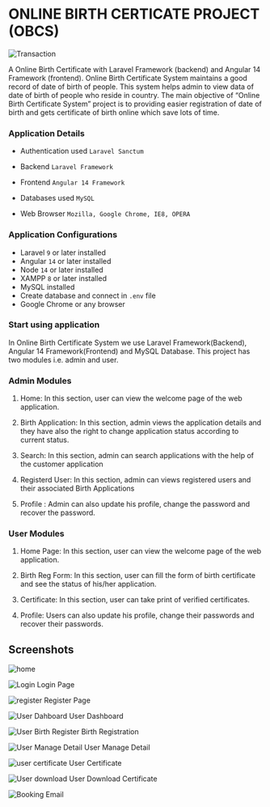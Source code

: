 # ONLINE BIRTH CERTICATE PROJECT (OBCS)
![Transaction](meta/cert1.PNG?raw=true)

A Online Birth Certificate with Laravel Framework (backend) and Angular 14 Framework (frontend).
Online Birth Certificate System maintains a good record of date of birth of people. This system helps admin to view data of date of birth of people who reside in country.
The main objective of “Online Birth Certificate System” project is to providing easier registration of date of birth and gets certificate of birth online which save lots of time.

### Application Details
- Authentication used `Laravel Sanctum`

- Backend `Laravel Framework `
  
- Frontend `Angular 14 Framework`

- Databases used `MySQL`

- Web Browser `Mozilla, Google Chrome, IE8, OPERA`

### Application Configurations
- Laravel  `9` or later installed
- Angular `14` or later installed
- Node `14` or later installed
- XAMPP `8` or later installed
- MySQL installed
- Create database and connect in `.env` file
- Google Chrome or any browser

### Start using application
In Online Birth Certificate System we use Laravel Framework(Backend), Angular 14 Framework(Frontend) and MySQL Database. This project has two modules i.e. admin and user.

### Admin Modules
1. Home:  In this section, user can view the welcome page of the web application.
2. Birth Application: In this section, admin views the application details and they have also the right to change application status according to current status.

3. Search: In this section, admin can search applications with the help of the customer  application
4. Registerd User: In this section, admin can views registered users and their associated Birth Applications
5. Profile : Admin can also update his profile, change the password and recover the password.

### User Modules
1. Home Page: In this section, user can view the welcome page of the web application.

2. Birth Reg Form: In this section, user can fill the form of birth certificate and see the status of his/her application.

3. Certificate: In this section, user can take print of verified certificates.

4. Profile: Users can also update his profile, change their passwords and recover their passwords.

## Screenshots
![home](meta/cert2.PNG?raw=true)

![Login](meta/cert3.PNG?raw=true)
Login Page

![register](meta/cert4.PNG?raw=true)
Register Page

![User Dahboard](meta/cert26.PNG?raw=true)
User Dashboard

![User Birth Register](meta/cert6.PNG?raw=true)
Birth Registration

![User Manage Detail](meta/cert7.PNG?raw=true)
User Manage Detail

![user certificate](meta/cert8.PNG?raw=true)
User Certificate

![User download](meta/cert9.PNG?raw=true)
User Download Certificate

![Booking Email](meta/cert5.PNG?raw=true)
